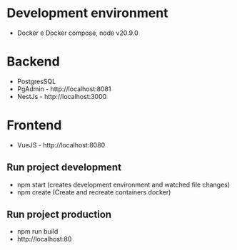 # Development environment
 - Docker e Docker compose, node v20.9.0

# Backend
 - PostgresSQL 
 - PgAdmin - http://localhost:8081
 - NestJs - http://localhost:3000

# Frontend 
 - VueJS - http://localhost:8080

## Run project development
 - npm start (creates development environment and watched file changes)
 - npm create (Create and recreate containers docker)

## Run project production
 - npm run build
 - http://localhost:80